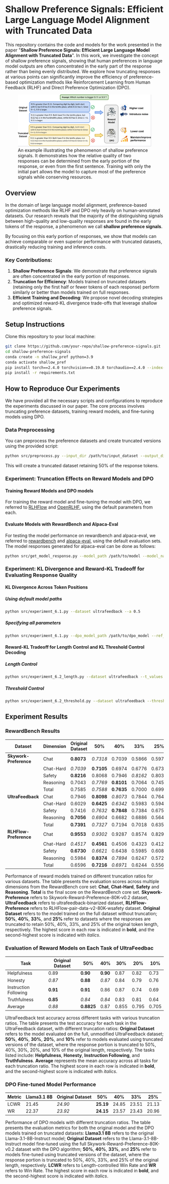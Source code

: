 
# Shallow Preference Signals: Efficient Large Language Model Alignment with Truncated Data

This repository contains the code and models for the work presented in the paper "**Shallow Preference Signals: Efficient Large Language Model Alignment with Truncated Data**". In this work, we investigate the concept of shallow preference signals, showing that human preferences in language model outputs are often concentrated in the early part of the response rather than being evenly distributed. We explore how truncating responses at various points can significantly improve the efficiency of preference-based optimization methods like Reinforcement Learning from Human Feedback (RLHF) and Direct Preference Optimization (DPO).

<figure>
  <img src="figure1.jpg" alt="" />
  <figcaption>An example illustrating the phenomenon of shallow preference signals. It demonstrates how the relative quality of two responses can be determined from the early portion of the response, or even from the first sentence. Training with only the initial part allows the model to capture most of the preference signals while conserving resources.</figcaption>
</figure>

## Overview

In the domain of large language model alignment, preference-based optimization methods like RLHF and DPO rely heavily on human-annotated datasets. Our research reveals that the majority of the distinguishing signals between high-quality and low-quality responses are found in the early tokens of the response, a phenomenon we call **shallow preference signals**.

By focusing on this early portion of responses, we show that models can achieve comparable or even superior performance with truncated datasets, drastically reducing training and inference costs.

### Key Contributions:
1. **Shallow Preference Signals**: We demonstrate that preference signals are often concentrated in the early portion of responses.
2. **Truncation for Efficiency**: Models trained on truncated datasets (retaining only the first half or fewer tokens of each response) perform similarly or better than models trained on full responses.
3. **Efficient Training and Decoding**: We propose novel decoding strategies and optimized reward-KL divergence trade-offs that leverage shallow preference signals.

## Setup Instructions

Clone this repository to your local machine:

```bash
git clone https://github.com/your-repo/shallow-preference-signals.git
cd shallow-preference-signals
conda create -n shallow_pref python=3.9
conda activate shallow_pref
pip install torch==2.4.0 torchvision==0.19.0 torchaudio==2.4.0 --index-url https://download.pytorch.org/whl/cu124
pip install -r requirements.txt
```

## How to Reproduce Our Experiments

We have provided all the necessary scripts and configurations to reproduce the experiments discussed in our paper. The core process involves truncating preference datasets, training reward models, and fine-tuning models using DPO.

### Data Preprocessing
You can preprocess the preference datasets and create truncated versions using the provided script:

```bash
python src/preprocess.py --input_dir /path/to/input_dataset --output_dir /path/to/output_dataset --truncate_ratio 50
```

This will create a truncated dataset retaining 50% of the response tokens.

### Experiment: Truncation Effects on Reward Models and DPO

#### Training Reward Models and DPO models
For training the reward model and fine-tuning the model with DPO, we referred to [RLHFlow](<https://github.com/RLHFlow/RLHF-Reward-Modeling/tree/main/bradley-terry-rm>) and [OpenRLHF](<https://github.com/OpenRLHF/OpenRLHF>), using the default parameters from each.

#### Evaluate Models with RewardBench and Alpaca-Eval
For testing the model performance on rewardbench and alpaca-eval, we referred to [rewardbench](<https://github.com/allenai/reward-bench>) and [alpaca-eval](<https://github.com/tatsu-lab/alpaca_eval>), using the default evaluation sets. The model responses generated for alpaca-eval can be done as follows:

```bash
python src/get_model_response.py --model_path /path/to/model --model_name name_of_model_in_alpaca-eval
```

### Experiment: KL Divergence and Reward-KL Tradeoff for Evaluating Response Quality

#### KL Divergence Across Token Positions

##### Using default model paths
```bash
python src/experiment_6.1.py --dataset ultrafeedback --a 0.5
```

##### Specifying all parameters
```bash
python src/experiment_6.1.py --dpo_model_path /path/to/dpo_model --ref_model_path /path/to/ref_model --reward_model_path /path/to/reward_model --dataset alpaca --a 0.5 --num_samples 1
```

#### Reward-KL Tradeoff for Length Control and KL Threshold Control Decoding

##### Length Control

```bash
python src/experiment_6.2_length.py --dataset ultrafeedback --t_values 5 10 15
```

##### Threshold Control

```bash
python src/experiment_6.2_threshold.py --dataset ultrafeedback --threshold_values 0.1 0.5 1.0
```

## Experiment Results

###  RewardBench Results

| Dataset | Dimension | Original Dataset | 50% | 40% | 33% | 25% |
|---------|-----------|------------------|-----|-----|-----|-----|
| **Skywork-Preference** | Chat | **0.8073** | _0.7318_ | 0.7039 | 0.5866 | 0.5978 |
|  | Chat-Hard | _0.7039_ | **0.7105** | 0.6974 | 0.6776 | 0.6732 |
|  | Safety | **0.8216** | 0.8068 | 0.7946 | _0.8162_ | 0.8030 |
|  | Reasoning | 0.7043 | _0.7769_ | **0.8101** | 0.7064 | 0.7450 |
|  | Total | 0.7585 | _0.7588_ | **0.7635** | 0.7000 | 0.6992 |
| **UltraFeedback** | Chat | 0.7946 | **0.8098** | _0.8073_ | 0.7844 | 0.7644 |
|  | Chat-Hard | 0.6029 | **0.6425** | _0.6342_ | 0.5983 | 0.5946 |
|  | Safety | 0.7416 | _0.7632_ | **0.7848** | 0.7384 | 0.6756 |
|  | Reasoning | **0.7056** | _0.6904_ | 0.6682 | 0.6886 | 0.5646 |
|  | Total | **0.7391** | _0.7327_ | 0.7194 | 0.7018 | 0.6355 |
| **RLHFlow-Preference** | Chat | **0.9553** | _0.9302_ | 0.9287 | 0.8574 | 0.8291 |
|  | Chat-Hard | _0.4517_ | **0.4561** | 0.4506 | 0.4323 | 0.4127 |
|  | Safety | **0.6730** | _0.6621_ | 0.6438 | 0.5985 | 0.6081 |
|  | Reasoning | 0.5984 | **0.8374** | _0.7894_ | 0.6247 | 0.5723 |
|  | Total | 0.6596 | **0.7216** | _0.6971_ | 0.6244 | 0.5562 |

Performance of reward models trained on different truncation ratios for various datasets. The table presents the evaluation scores across multiple dimensions from the RewardBench core set: **Chat**, **Chat-Hard**, **Safety** and **Reasoning**. **Total** is the final score on the RewardBench core set. **Skywork-Preference** refers to Skywork-Reward-Preference-80K-v0.2 dataset, **UltraFeedback** refers to ultrafeedback-binarized dataset, **RLHFlow-Preference** refers to RLHFlow-pair-data-v2-80K-wsafety dataset. **Original Dataset** refers to the model trained on the full dataset without truncation; **50%**, **40%**, **33%**, and **25%** refer to datasets where the responses are truncated to retain 50%, 40%, 33%, and 25% of the original token length, respectively. The highest score in each row is indicated in **bold**, and the second-highest score is indicated with _italics_.

###  Evaluation of Reward Models on Each Task of UltraFeedbac

| Task | Original Dataset | 50% | 40% | 30% | 20% | 10% |
|------|------------------|-----|-----|-----|-----|-----|
| Helpfulness | 0.89 | **0.90** | **0.90** | 0.87 | 0.82 | 0.73 |
| Honesty | _0.87_ | **0.88** | _0.87_ | 0.84 | 0.79 | 0.76 |
| Instruction Following | **0.91** | **0.91** | 0.86 | 0.87 | 0.74 | 0.69 |
| Truthfulness | **0.85** | _0.84_ | _0.84_ | 0.83 | 0.81 | 0.64 |
| Average | _0.88_ | **0.8825** | 0.87 | 0.855 | 0.795 | 0.705 |

UltraFeedback test accuracy across different tasks with various truncation ratios. The table presents the test accuracy for each task in the UltraFeedback dataset, with different truncation ratios: **Original Dataset** refers to the model evaluated on the full, unmodified UltraFeedback dataset; **50%**, **40%**, **30%**, **20%**, and **10%** refer to models evaluated using truncated versions of the dataset, where the response portion is truncated to 50%, 40%, 30%, 20%, and 10% of the original length, respectively. The tasks listed include: **Helpfulness**, **Honesty**, **Instruction Following**, and **Truthfulness**. **Average** represents the mean accuracy across all tasks for each truncation ratio. The highest score in each row is indicated in **bold**, and the second-highest score is indicated with _italics_.

### DPO Fine-tuned Model Performance

| Metric | Llama3.1 8B | Original Dataset | 50% | 40% | 33% | 25% |
|--------|-------------|------------------|-----|-----|-----|-----|
| LCWR | 21.45 | _24.90_ | **25.19** | 24.85 | 23.51 | 21.13 |
| WR | 22.37 | _23.92_ | **24.15** | 23.57 | 23.43 | 20.96 |

Performance of DPO models with different truncation ratios. The table presents the evaluation metrics for both the original model and the DPO models trained on truncated datasets: **Llama3.1 8B** refers to the original Llama-3.1-8B-Instruct model; **Original Dataset** refers to the Llama-3.1-8B-Instruct model fine-tuned using the full Skywork-Reward-Preference-80K-v0.2 dataset with the DPO algorithm; **50%**, **40%**, **33%**, and **25%** refer to models fine-tuned using truncated versions of the dataset, where the response portion is truncated to 50%, 40%, 33%, and 25% of the original length, respectively. **LCWR** refers to Length-controlled Win Rate and **WR** refers to Win Rate. The highest score in each row is indicated in **bold**, and the second-highest score is indicated with _italics_.


